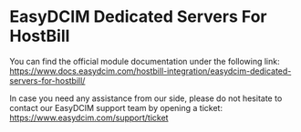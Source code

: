# EasyDCIM Dedicated Servers For HostBill

You can find the official module documentation under the following link: https://www.docs.easydcim.com/hostbill-integration/easydcim-dedicated-servers-for-hostbill/

In case you need any assistance from our side, please do not hesitate to contact our EasyDCIM support team by opening a ticket: https://www.easydcim.com/support/ticket
